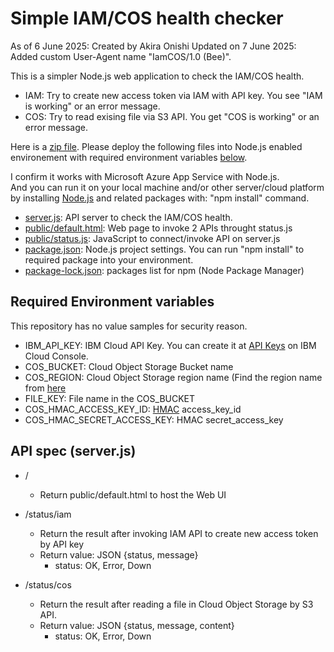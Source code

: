 # Simple IAM/COS health checker

As of 6 June 2025: Created by Akira Onishi
Updated on 7 June 2025: Added custom User-Agent name "IamCOS/1.0 (Bee)".

This is a simpler Node.js web application to check the IAM/COS health.

* IAM: Try to create new access token via IAM with API key. You see "IAM is working" or an error message.
* COS: Try to read exising file via S3 API.  You get "COS is working" or an error message.

Here is a [zip file](https://github.com/IBM/japan-technology/blob/main/ibm-cloud/monitoring/IamCOS/iamcos20250607.zip).
Please deploy the following files into Node.js enabled environement with required environment variables [below](https://github.com/IBM/japan-technology/blob/main/ibm-cloud/monitoring/IamCOS/readme.md#required-environment-variables).

I confirm it works with Microsoft Azure App Service with Node.js.  
And you can run it on your local machine and/or other server/cloud platform by installing [Node.js](https://nodejs.org/en/download) and related packages with:
"npm install" command.

* [server.js](https://github.com/IBM/japan-technology/blob/main/ibm-cloud/monitoring/IamCOS/server.js): API server to check the IAM/COS health.
* [public/default.html](https://github.com/IBM/japan-technology/blob/main/ibm-cloud/monitoring/IamCOS/public/default.html): Web page to invoke 2 APIs throught status.js
* [public/status.js](https://github.com/IBM/japan-technology/tree/main/ibm-cloud/monitoring/IamCOS/public/js): JavaScript to connect/invoke API on server.js
* [package.json](https://github.com/IBM/japan-technology/blob/main/ibm-cloud/monitoring/IamCOS/package.json): Node.js project settings. You can run "npm install" to required package into your environment.
* [package-lock.json](https://github.com/IBM/japan-technology/blob/main/ibm-cloud/monitoring/IamCOS/package-lock.json): packages list for npm (Node Package Manager)

## Required Environment variables
This repository has no value samples for security reason.

* IBM_API_KEY: IBM Cloud API Key.  You can create it at [API Keys](https://cloud.ibm.com/iam/apikeys) on IBM Cloud Console.
* COS_BUCKET: Cloud Object Storage Bucket name
* COS_REGION: Cloud Object Storage region name (Find the region name from [here](https://cloud.ibm.com/docs/cloud-object-storage?topic=cloud-object-storage-endpoints)
* FILE_KEY: File name in the COS_BUCKET
* COS_HMAC_ACCESS_KEY_ID: [HMAC](https://cloud.ibm.com/docs/cloud-object-storage?topic=cloud-object-storage-uhc-hmac-credentials-main) access_key_id
* COS_HMAC_SECRET_ACCESS_KEY: HMAC secret_access_key

## API spec (server.js)

- /
    - Return public/default.html to host the Web UI

- /status/iam
    - Return the result after invoking IAM API to create new access token by API key
    - Return value: JSON {status, message}
        - status: OK, Error, Down

- /status/cos
    - Return the result after reading a file in Cloud Object Storage by S3 API.
    - Return value: JSON {status, message, content}
        - status: OK, Error, Down

